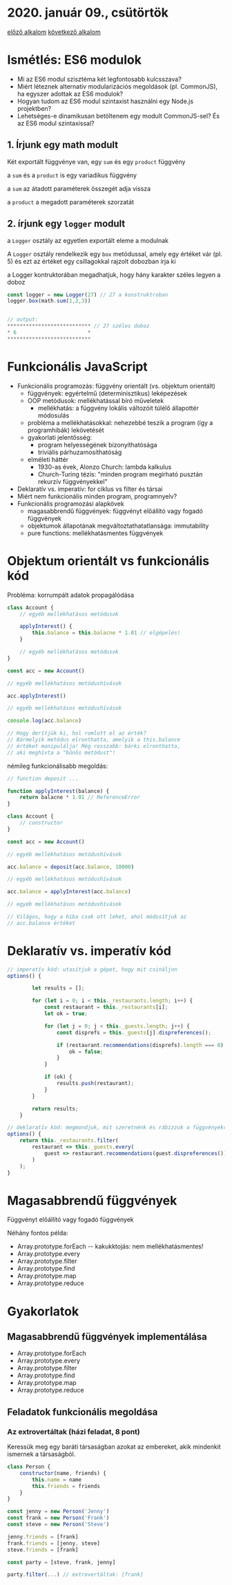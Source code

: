 # 2020. január 09., csütörtök


[előző alkalom](../20200107) [következő alkalom](../20200111)

# Ismétlés: ES6 modulok

- Mi az ES6 modul szisztéma két legfontosabb kulcsszava?
- Miért léteznek alternatív modularizációs megoldások (pl. CommonJS),
  ha egyszer adottak az ES6 modulok?
- Hogyan tudom az ES6 modul szintaxist használni egy Node.js projektben?
- Lehetséges-e dinamikusan betöltenem egy modult CommonJS-sel? És az ES6 modul
  szintaxissal?

## 1. Írjunk egy math modult

Két exportált függvénye van, egy `sum` és egy `product` függvény

a `sum` és a `product` is egy variadikus függvény

a `sum` az átadott paraméterek összegét adja vissza

a `product` a megadott paraméterek szorzatát

## 2. írjunk egy `logger` modult

a `Logger` osztály az egyetlen exportált eleme a modulnak

A `Logger` osztály rendelkezik egy `box` metódussal,
amely egy értéket vár (pl. 5) és ezt az értéket 
egy csillagokkal rajzolt dobozban írja ki

a Logger kontruktorában megadhatjuk, hogy hány karakter
széles legyen a doboz


```js
const logger = new Logger(27) // 27 a konstruktroban
logger.box(math.sum(1,2,3))


// output:
*************************** // 27 széles doboz
* 6                       *
***************************
```

# Funkcionális JavaScript

- Funkcionális programozás: függvény orientált (vs. objektum orientált)
  - függvények: egyértelmű (determinisztikus) leképezések
  - OOP metódusok: mellékhatással bíró műveletek
    - mellékhatás: a függvény lokális változóit túlélő állapottér módosulás
  - probléma a mellékhatásokkal: nehezebbé teszik a program (így a programhibák) lekövetését
  - gyakorlati jelentősség:
    - program helyességének bizonyíthatósága
    - triviális párhuzamosíthatóság
  - elméleti háttér
    - 1930-as évek, Alonzo Church: lambda kalkulus
    - Church-Turing tézis: "minden program megírható pusztán rekurzív függvényekkel"
- Deklaratív vs. imperatív: for ciklus vs filter és társai
- Miért nem funkcionális minden program, programnyelv?
- Funkcionális programozási alapkövek
  - magasabbrendű függvények: függvényt előállító vagy fogadó függvények
  - objektumok állapotának megváltoztathatatlansága: immutability
  - pure functions: mellékhatásmentes függvények

# Objektum orientált vs funkcionális kód

Probléma: korrumpált adatok propagálódása
```js
class Account {
    // egyéb mellékhatásos metódusok

    applyInterest() {
        this.balance = this.balacne * 1.01 // elgépelés!
    }

    // egyéb mellékhatásos metódusok
}

const acc = new Account()

// egyéb mellékhatásos metódushívások 

acc.applyInterest()

// egyéb mellékhatásos metódushívások

console.log(acc.balance)

// Hogy derítjük ki, hol romlott el az érték?
// Bármelyik metódus elronthatta, amelyik a this.balance
// értéket manipulálja! Még rosszabb: bárki elronthatta,
// aki meghívta a "bűnös metódust"!

```

némileg funkcionálisabb megoldás: 

```js
// function deposit ...

function applyInterest(balance) {
    return balacne * 1.01 // ReferenceError
}

class Account {
    // constructor
}

const acc = new Account()

// egyéb mellékhatásos metódushívások 

acc.balance = deposit(acc.balance, 10000)

// egyéb mellékhatásos metódushívások 

acc.balance = applyInterest(acc.balance)

// egyéb mellékhatásos metódushívások

// Világos, hogy a hiba csak ott lehet, ahol módosítjuk az
// acc.balance értéket


```

# Deklaratív vs. imperatív kód

```js
// imperatív kód: utasítjuk a gépet, hogy mit csináljon
options() {

        let results = [];

        for (let i = 0; i < this._restaurants.length; i++) {
            const restaurant = this._restaurants[i];
            let ok = true;

            for (let j = 0; j < this._guests.length; j++) {
                const disprefs = this._guests[j].dispreferences();

                if (restaurant.recommendations(disprefs).length === 0) {
                    ok = false;
                }
            }

            if (ok) {
                results.push(restaurant);
            }
        }

        return results;
    }
```

```js
// deklaratív kód: megmondjuk, mit szeretnénk és rábízzuk a függvényekre, hogy tegyék a dolgukat
options() {
    return this._restaurants.filter(
        restaurant => this._guests.every(
            guest => restaurant.recommendations(guest.dispreferences()).length > 0
        )
    );
}
```

# Magasabbrendű függvények

Függvényt előállító vagy fogadó függvények

Néhány fontos példa:
- Array.prototype.forEach -- kakukktojás: nem mellékhatásmentes!
- Array.prototype.every
- Array.prototype.filter
- Array.prototype.find
- Array.prototype.map
- Array.prototype.reduce

# Gyakorlatok

## Magasabbrendű függvények implementálása

- Array.prototype.forEach
- Array.prototype.every
- Array.prototype.filter
- Array.prototype.find
- Array.prototype.map
- Array.prototype.reduce

## Feladatok funkcionális megoldása

### Az extrovertáltak (házi feladat, 8 pont)

Keressük meg egy baráti társaságban azokat az embereket, akik mindenkit ismernek a társaságból.

```js
class Person {
    constructor(name, friends) {
        this.name = name
        this.friends = friends
    }
}
```

```js
const jenny = new Person('Jenny')
const frank = new Person('Frank')
const steve = new Person('Steve')

jenny.friends = [frank]
frank.friends = [jenny, steve]
steve.friends = [frank]

const party = [steve, frank, jenny]

party.filter(...) // extrovertáltak: [frank]

```


